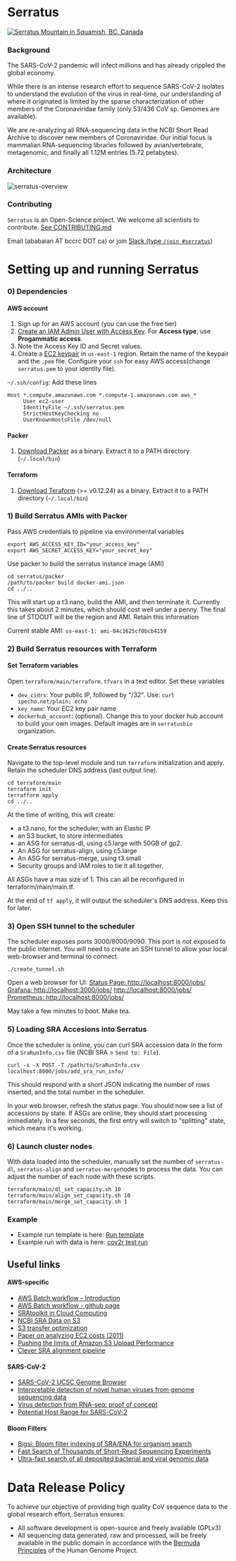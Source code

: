 # Serratus

[![Serratus Mountain in Squamish, BC. Canada](img/logo/splash_play.png)](https://youtu.be/MtZk7JEOzus)

### Background
The SARS-CoV-2 pandemic will infect millions and has already crippled the global economy. 

While there is an intense research effort to sequence SARS-CoV-2 isolates to understand the evolution of the virus in real-time, our understanding of where it originated is limited by the sparse characterization of other members of the Coronaviridae family (only 53/436 CoV sp. Genomes are available).
 
We are re-analyzing all RNA-sequencing data in the NCBI Short Read Archive to discover new members of Coronaviridae. Our initial focus is mammalian RNA-sequencing libraries followed by avian/vertebrate, metagenomic, and finally all 1.12M entries (5.72 petabytes).

### Architecture
![serratus-overview](img/serratus_overview.png)

### Contributing
`Serratus` is an Open-Science project. We welcome all scientists to contribute. [See CONTRIBUTING.md](CONTRIBUTING.md)

Email (ababaian AT bccrc DOT ca) or join  [Slack (type `/join #serratus`)](https://join.slack.com/t/hackseq-rna/shared_invite/zt-dwdg5uw0-TTcfrFagariqKpOSU_d6wg)

# Setting up and running Serratus

### 0) Dependencies

#### AWS account

1. Sign up for an AWS account (you can use the free tier)
2. [Create an IAM Admin User with Access Key](https://docs.aws.amazon.com/IAM/latest/UserGuide/getting-started_create-admin-group.html). For **Access type**, use **Progammatic access**.
3. Note the Access Key ID and Secret values.
4. Create a [EC2 keypair](https://docs.aws.amazon.com/AWSEC2/latest/UserGuide/ec2-key-pairs.html#having-ec2-create-your-key-pair) in `us-east-1` region. Retain the name of the keypair and the `.pem` file. Configure your `ssh` for easy AWS access(change `serratus.pem` to your identity file).

`~/.ssh/config`: Add these lines
```
Host *.compute.amazonaws.com *.compute-1.amazonaws.com aws_*
     User ec2-user
     IdentityFile ~/.ssh/serratus.pem
     StrictHostKeyChecking no
     UserKnownHostsFile /dev/null
```

#### Packer

1. [Download Packer](https://packer.io/downloads.html) as a binary. Extract it to a PATH directory (`~/.local/bin`)

#### Terraform

1. [Download Teraform](https://www.terraform.io/downloads.html) (>= v0.12.24) as a binary. Extract it to a PATH directory (`~/.local/bin`)

### 1) Build Serratus AMIs with Packer

Pass AWS credentials to pipeline via environmental variables
```
export AWS_ACCESS_KEY_ID="your_access_key"
export AWS_SECRET_ACCESS_KEY="your_secret_key"
```

Use packer to build the serratus instance image (AMI)
```
cd serratus/packer
/path/to/packer build docker-ami.json
cd ../..
```

This will start up a t3.nano, build the AMI, and then terminate it.  Currently this takes about 2 minutes, which should cost well under a penny. The final line of STDOUT will be the region and AMI. Retain this information

Current stable AMI: `us-east-1: ami-04c1625cf0bcb4159`

###  2) Build Serratus resources with Terraform

#### Set Terraform variables

Open `terraform/main/terraform.tfvars` in a text editor. Set these variables
 * `dev_cidrs`: Your public IP, followed by "/32". Use: `curl ipecho.net/plain; echo`
 * `key_name`: Your EC2 key pair name
 * `dockerhub_account`: (optional). Change this to your docker hub account to build your own images. Default images are in `serratusbio` organization.


#### Create Serratus resources

Navigate to the top-level module and run `terraform` initialization and apply. Retain the scheduler DNS address (last output line).

```
cd terraform/main
terraform init
terrafform apply
cd ../..
```
At the time of writing, this will create:

  * a t3.nano, for the scheduler, with an Elastic IP
  * an S3 bucket, to store intermediates
  * an ASG for serratus-dl, using c5.large with 50GB of gp2.
  * An ASG for serratus-align, using c5.large
  * An ASG for serratus-merge, using t3.small
  * Security groups and IAM roles to tie it all together.

All ASGs have a max size of 1.  This can all be reconfigured in terraform/main/main.tf.

At the end of `tf apply`, it will output the scheduler's DNS address.  Keep this for later.

### 3) Open SSH tunnel to the scheduler

The scheduler exposes ports 3000/8000/9090.  This port is *not* exposed to the public internet. You will need to create an SSH tunnel to allow your local web-browser and terminal to connect.  

```
./create_tunnel.sh
```
Open a web browser for UI: [Status Page: http://localhost:8000/jobs/](http://localhost:8000/jobs/) [Grafana: http://localhost:3000/jobs/](http://localhost:8000/jobs/) [http://localhost:8000/jobs/](http://localhost:3000) [Prometheus: http://localhost:8000/jobs/](http://localhost:9090)

May take a few minutes to boot. Make tea.

### 5) Loading SRA Accesions into Serratus

Once the scheduler is online, you can curl SRA accession data in the form of a `SraRunInfo.csv` file (NCBI SRA > `Send to: File`).

```
curl -s -X POST -T /path/to/SraRunInfo.csv localhost:8000/jobs/add_sra_run_info/
```

This should respond with a short JSON indicating the number of rows inserted, and the total number in the scheduler.

In your web browser, refresh the status page.  You should now see a list of accessions by state. If ASGs are online, they should start processing immediately.  In a few seconds, the first entry will switch to "splitting" state, which means it's working.

### 6) Launch cluster nodes

With data loaded into the scheduler, manually set the number of `serratus-dl`, `serratus-align` and `serratus-merge`nodes to process the data. You can adjust the number of each node with these scripts.

```
terraform/main/dl_set_capacity.sh 10
terraform/main/align_set_capacity.sh 10
terraform/main/merge_set_capacity.sh 1
```

### Example
- Example run template is here: [Run template](notebook/200401_Run_template.ipynb)
- Example run with data is here: [cov2r test run](notebook/200423_Run_cov2r_pilot_test_data.ipynb)

## Useful links

#### AWS-specific
- [AWS Batch workflow - Introduction](https://aws.amazon.com/blogs/compute/building-high-throughput-genomics-batch-workflows-on-aws-introduction-part-1-of-4/)
- [AWS Batch workflow - github page](https://github.com/aws-samples/aws-batch-genomics)
- [SRAtoolkit in Cloud Computing](https://www.ncbi.nlm.nih.gov/sra/docs/sra-cloud/)
- [NCBI SRA Data on S3](https://registry.opendata.aws/ncbi-sra/)
- [S3 transfer optimization](https://docs.aws.amazon.com/cli/latest/topic/s3-config.html)
- [Paper on analyzing EC2 costs (2011)](https://journals.plos.org/plosone/article?id=10.1371/journal.pone.0026624)
- [Pushing the limits of Amazon S3 Upload Performance](https://improve.dk/pushing-the-limits-of-amazon-s3-upload-performance/)
- [Clever SRA alignment pipeline](https://github.com/FredHutch/sra-pipeline
)

#### SARS-CoV-2
- [SARS-CoV-2 UCSC Genome Browser](https://genome.ucsc.edu/cgi-bin/hgTracks?db=wuhCor1)
- [Interpretable detection of novel human viruses from genome sequencing data](https://www.biorxiv.org/content/10.1101/2020.01.29.925354v3.full.pdf)
- [Virus detection from RNA-seq: proof of concept](https://www.ncbi.nlm.nih.gov/pubmed/21603639)
- [Potential Host Range for SARS-CoV-2](https://www.biorxiv.org/content/10.1101/2020.04.22.046565v1)

#### Bloom Filters
- [Bigsi: Bloom filter indexing of SRA/ENA for organism search](https://github.com/phelimb/bigsi)
- [Fast Search of Thousands of Short-Read Sequencing Experiments](https://www.ncbi.nlm.nih.gov/pmc/articles/PMC4804353/)
- [Ultra-fast search of all deposited bacterial and viral genomic data](https://www.ncbi.nlm.nih.gov/pmc/articles/PMC6420049/)


# Data Release Policy
To achieve our objective of providing high quality CoV sequence data to the global research effort, Serratus ensures:
- All software development is open-source and freely available (GPLv3)
- All sequencing data generated, raw and processed, will be freely available in the public domain in accordance with the [Bermuda Principles](https://en.wikipedia.org/wiki/Bermuda_Principles) of the Human Genome Project.
